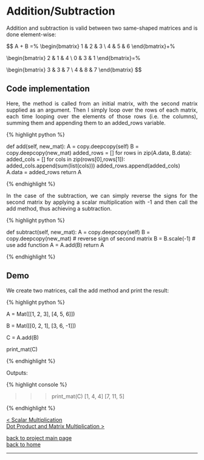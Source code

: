 # Addition/Subtraction
<div style="text-align: justify">
<p>Addition and subtraction is valid between two same-shaped matrices and is
done element-wise:</p>
</div>

$$
A + B =%
  \begin{bmatrix}
    1 & 2 & 3 \\
    4 & 5 & 6
  \end{bmatrix}+%

  \begin{bmatrix}
    2 & 1 & 4 \\
    0 & 3 & 1
  \end{bmatrix}=%

  \begin{bmatrix}
    3 & 3 & 7 \\
    4 & 8 & 7
  \end{bmatrix}
$$
   
## Code implementation
<div style="text-align: justify">
<p>Here, the method is called from an initial matrix, with the second
matrix supplied as an argument. Then I simply loop over the rows of each
matrix, each time looping over the elements of those rows (i.e. the columns),
summing them and appending them to an added_rows variable.</p>
</div>

{% highlight python %}

def add(self, new_mat):
    A = copy.deepcopy(self)
    B = copy.deepcopy(new_mat)
    added_rows = []
    for rows in zip(A.data, B.data):
        added_cols = []
        for cols in zip(rows[0],rows[1]):
            added_cols.append(sum(list(cols)))
        added_rows.append(added_cols)
    A.data = added_rows
    return A

{% endhighlight %}

<div style="text-align: justify">
<p>In the case of the subtraction, we can simply reverse the signs for the second
matrix by applying a scalar multiplication with -1 and then call the add
method, thus achieving a subtraction.</p>
</div>

{% highlight python %}

def subtract(self, new_mat):
    A = copy.deepcopy(self)
    B = copy.deepcopy(new_mat)
    # reverse sign of second matrix
    B = B.scale(-1)
    # use add function
    A = A.add(B)
    return A

{% endhighlight %}

## Demo

<div style="text-align: justify">
<p>We create two matrices, call the add method and print the result:</p>
</div>

{% highlight python %}

A = Mat([[1, 2, 3],
         [4, 5, 6]])

B = Mat([[0, 2, 1],
         [3, 6, -1]])

C = A.add(B)

print_mat(C)

{% endhighlight %}

Outputs:

{% highlight console %}

>>> print_mat(C)
[1, 4, 4]
[7, 11, 5]

{% endhighlight %}

[< Scalar Multiplication](./scalar_multiplication.md)\
[Dot Product and Matrix Multiplication >](./dot_prod_length_and_mat_multiply.md)

[back to project main page](./numpy_from_scratch.md)\
[back to home](../index.md)

---
<script src="https://utteranc.es/client.js"
        repo="Matt-A-Bennett/Matt-A-Bennett.github.io"
        issue-term="https://matt-a-bennett.github.io/numpy_from_scratch/addition_subtraction.html"
        theme="github-light"
        crossorigin="anonymous"
        async>
</script>

